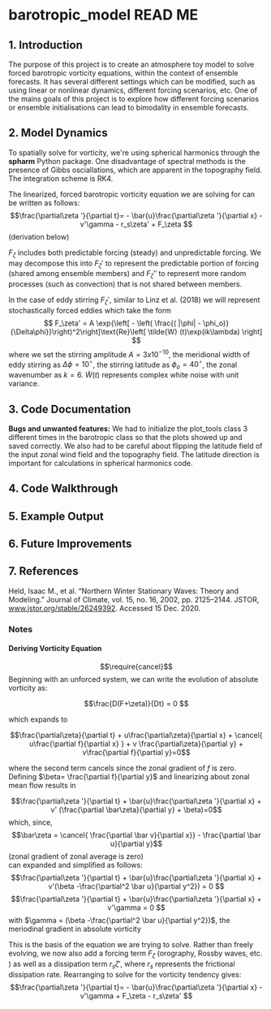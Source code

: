 # barotropic_model READ ME

## 1. Introduction
The purpose of this project is to create an atmosphere toy model to solve forced barotropic vorticity equations, within the context of ensemble forecasts. It has several different settings which can be modified, such as using linear or nonlinear dynamics, different forcing scenarios, etc. One of the mains goals of this project is to explore how different forcing scenarios or ensemble initialisations can lead to bimodality in ensemble forecasts.

## 2. Model Dynamics
To spatially solve for vorticity, we're using spherical harmonics through the **spharm** Python package. One disadvantage of spectral methods is the presence of Gibbs osciallations, which are apparent in the topography field. The integration scheme is RK4.

The linearized, forced barotropic vorticity equation we are solving for can be written as follows:
$$\frac{\partial\zeta '}{\partial t}= - \bar{u}\frac{\partial\zeta '}{\partial x} - v'\gamma - r_s\zeta' + F_\zeta $$
(derivation below)

$F_\zeta$ includes both predictable forcing (steady) and unpredictable forcing. We may decompose this into $F_\zeta'$ to represent the predictable portion of forcing (shared among ensemble members) and $F_\zeta''$ to represent more random processes (such as convection) that is not shared between members.

In the case of eddy stirring $F_\zeta'$, similar to Linz et al. (2018) we will represent stochastically forced eddies which take the form
$$
F_\zeta' = A \exp{\left[ - \left( \frac{( |\phi| - \phi_o)}{\Delta\phi}}\right)^2\right]\text{Re}\left[ \tilde{W} (t)\exp(ik\lambda) \right]
$$
where we set the stirring amplitude $A=3x10^{-10}$, the meridional width of eddy stirring as $\Delta\phi=10^\circ$, the stirring latitude as $\phi_o=40^\circ$, the zonal wavenumber as $k=6$. $\tilde{W}(t)$ represents complex white noise with unit variance. 

## 3. Code Documentation

**Bugs and unwanted features:** We had to initialize the plot_tools class 3 different times in the barotropic class so that the plots showed up and saved correctly. We also had to be careful about flipping the latitude field of the input zonal wind field and the topography field. The latitude direction is important for calculations in spherical harmonics code.

## 4. Code Walkthrough


## 5. Example Output


## 6. Future Improvements


## 7. References

Held, Isaac M., et al. “Northern Winter Stationary Waves: Theory and Modeling.” Journal of Climate, vol. 15, no. 16, 2002, pp. 2125–2144. JSTOR, www.jstor.org/stable/26249392. Accessed 15 Dec. 2020.

### Notes
#### Deriving Vorticity Equation
$$\require{cancel}$$ 
Beginning with an unforced system, we can write the evolution of absolute vorticity as:

$$\frac{D(F+\zeta)}{Dt} = 0 $$

which expands to

$$\frac{\partial\zeta}{\partial t} + u\frac{\partial\zeta}{\partial x} + \cancel{ u\frac{\partial f}{\partial x} } + v \frac{\partial\zeta}{\partial y} + v\frac{\partial f}{\partial y}=0$$

where the second term cancels since the zonal gradient of $f$ is zero. <br>
Defining $\beta= \frac{\partial f}{\partial y}$ and linearizing about zonal mean flow results in

$$\frac{\partial\zeta '}{\partial t} + \bar{u}\frac{\partial\zeta '}{\partial x} + v' (\frac{\partial \bar\zeta}{\partial y} + \beta)=0$$
which, since, 
$$\bar\zeta = \cancel{ \frac{\partial \bar v}{\partial x}} - \frac{\partial \bar u}{\partial y}$$
(zonal gradient of zonal average is zero)<br>
can expanded and simplified as follows:
$$\frac{\partial\zeta '}{\partial t} + \bar{u}\frac{\partial\zeta '}{\partial x} + v'(\beta -\frac{\partial^2 \bar u}{\partial y^2}) = 0 $$
$$\frac{\partial\zeta '}{\partial t} + \bar{u}\frac{\partial\zeta '}{\partial x} + v'\gamma = 0 $$
with $\gamma = (\beta -\frac{\partial^2 \bar u}{\partial y^2})$, the meriodinal gradient in absolute vorticity <br>

This is the basis of the equation we are trying to solve. Rather than freely evolving, we now also add a forcing term $F_\zeta$ (orography, Rossby waves, etc. ) as well as a dissipation term $r_s\zeta'$, where $r_s$ represents the frictional dissipation rate. Rearranging to solve for the vorticity tendency gives:
$$\frac{\partial\zeta '}{\partial t}= - \bar{u}\frac{\partial\zeta '}{\partial x} - v'\gamma + F_\zeta - r_s\zeta' $$









